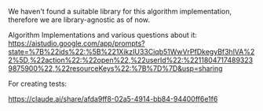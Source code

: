 We haven't found a suitable library for this algorithm implementation, therefore we are library-agnostic as of now.

Algorithm Implementations and various questions about it:
https://aistudio.google.com/app/prompts?state=%7B%22ids%22:%5B%221XikzIU33Ciqb51WwVrPfDkegyBf3hlVA%22%5D,%22action%22:%22open%22,%22userId%22:%22118047174893239875900%22,%22resourceKeys%22:%7B%7D%7D&usp=sharing


For creating tests:

https://claude.ai/share/afda9ff8-02a5-4914-bb84-94400ff6e1f6

